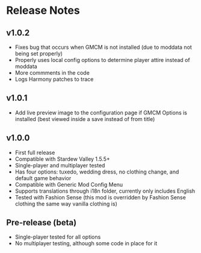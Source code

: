 # Release Notes

## v1.0.2
- Fixes bug that occurs when GMCM is not installed (due to moddata not being set properly)
- Properly uses local config options to determine player attire instead of moddata
- More commments in the code
- Logs Harmony patches to trace

## v1.0.1
- Add live preview image to the configuration page if GMCM Options is installed (best viewed inside a save instead of from title)

## v1.0.0
- First full release
- Compatible with Stardew Valley 1.5.5+
- Single-player and multiplayer tested
- Has four options: tuxedo, wedding dress, no clothing change, and default game behavior
- Compatible with Generic Mod Config Menu
- Supports translations through i18n folder, currently only includes English
- Tested with Fashion Sense (this mod is overridden by Fashion Sense clothing the same way vanilla clothing is)

## Pre-release (beta)
- Single-player tested for all options
- No multiplayer testing, although some code in place for it
